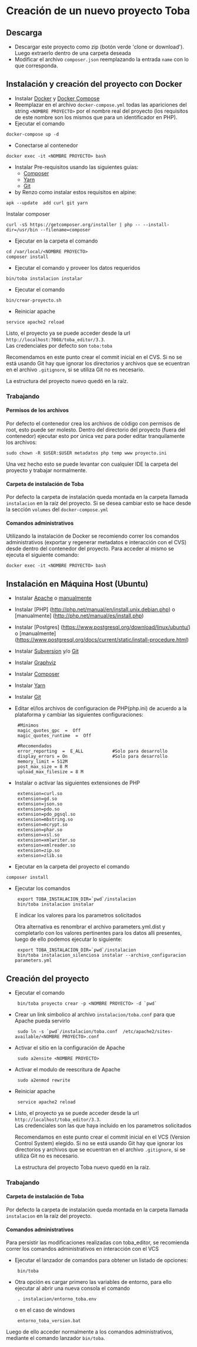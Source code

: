 # Creación de un nuevo proyecto Toba

## Descarga
 * Descargar este proyecto como zip (botón verde 'clone or download'). Luego extraerlo dentro de una carpeta deseada
 * Modificar el archivo ```composer.json``` reemplazando la entrada ```name``` con lo que corresponda.

## Instalación y creación del proyecto con Docker
 * Instalar [Docker](https://docs.docker.com/engine/installation/linux/ubuntulinux/) y [Docker Compose](https://docs.docker.com/compose/install/)
 * Reemplazar en el archivo ```docker-compose.yml``` todas las apariciones del string ```<NOMBRE PROYECTO>``` por el nombre real
 del proyecto (los requisitos de este nombre son los mismos que para un identificador en PHP).
 * Ejecutar el comando  
```shell
docker-compose up -d
```
 * Conectarse al contenedor  
```shell
docker exec -it <NOMBRE PROYECTO> bash
```
 * Instalar Pre-requisitos usando las siguientes guias:
   - [Composer](https://getcomposer.org/download/)
   - [Yarn](https://classic.yarnpkg.com/en/docs/install#debian-stable) 
   - [Git](https://git-scm.com/download/linux)
* by Renzo
como instalar estos requisitos en alpine:
```Shell
apk --update  add curl git yarn
```
Instalar composer
```
curl -sS https://getcomposer.org/installer | php -- --install-dir=/usr/bin --filename=composer 
```
 
 * Ejecutar en la carpeta el comando  
```shell
cd /var/local/<NOMBRE PROYECTO>
composer install
```
* Ejecutar el comando y proveer los datos requeridos
```shell
bin/toba instalacion instalar
```
 * Ejecutar el comando  
```shell
bin/crear-proyecto.sh
```
 * Reiniciar apache  
```shell
service apache2 reload
```
  Listo, el proyecto ya se puede acceder desde la url ```http://localhost:7008/toba_editor/3.3```.  
  Las credenciales por defecto son ```toba:toba```
 
  Recomendamos en este punto crear el commit inicial en el CVS. Si no se está usando Git hay que ignorar los directorios y archivos que se ecuentran en el archivo ```.gitignore```, si se utiliza Git no es necesario.  
    
  La estructura del proyecto nuevo quedó en la raíz.

### Trabajando
#### Permisos de los archivos
Por defecto el contenedor crea los archivos de código con permisos de root, esto puede ser molesto. Dentro del directorio del proyecto (fuera del contenedor) ejecutar esto por única vez para poder editar tranquilamente los archivos:
```shell
sudo chown -R $USER:$USER metadatos php temp www proyecto.ini
```
Una vez hecho esto se puede levantar con cualquier IDE la carpeta del proyecto y trabajar normalmente.
#### Carpeta de instalación de Toba
Por defecto la carpeta de instalación queda montada en la carpeta llamada ```instalacion``` en la raíz del proyecto.
 Si se desea cambiar esto se hace desde la sección ```volumes``` del ```docker-compose.yml```
#### Comandos administrativos
Utilizando la instalación de Docker se recomiendo correr los comandos administrativos (exportar y regenerar metadatos e
interacción con el CVS) desde dentro del contenedor del proyecto. Para acceder al mismo se ejecuta el siguiente comando:
```shell
docker exec -it <NOMBRE PROYECTO> bash
```

## Instalación en Máquina Host (Ubuntu)
 * Instalar [Apache](https://help.ubuntu.com/lts/serverguide/httpd.html) o [manualmente](https://httpd.apache.org/docs/current/es/install.html)
 * Instalar [PHP] (http://php.net/manual/en/install.unix.debian.php) o [manualmente] (http://php.net/manual/es/install.php)
 * Instalar [Postgres] (https://www.postgresql.org/download/linux/ubuntu/) o [manualmente] (https://www.postgresql.org/docs/current/static/install-procedure.html)
 * Instalar [Subversion](https://subversion.apache.org/packages.html) y/o [Git](https://git-scm.com/book/en/v2/Getting-Started-Installing-Git)
 * Instalar [Graphviz](http://graphviz.org/Download..php)
 * Instalar [Composer](https://getcomposer.org/download/)
 * Instalar [Yarn](https://classic.yarnpkg.com/en/docs/install#debian-stable) 
 * Instalar [Git](https://git-scm.com/download/linux) 
 * Editar el/los archivos de configuracion de PHP(php.ini) de acuerdo a la plataforma y cambiar las siguientes configuraciones:
   ```
    #Mínimos
    magic_quotes_gpc  =  Off
    magic_quotes_runtime  =  Off

    #Recomendados
    error_reporting  =  E_ALL           #Solo para desarrollo
    display_errors = On                 #Solo para desarrollo
    memory_limit = 512M
    post_max_size = 8 M
    upload_max_filesize = 8 M
   ```
 * Instalar o activar las siguientes extensiones de PHP
 
   ```
    extension=curl.so
    extension=gd.so
    extension=json.so
    extension=pdo.so
    extension=pdo_pgsql.so
    extension=mbstring.so
    extension=mcrypt.so
    extension=phar.so
    extension=xsl.so
    extension=xmlwriter.so
    extension=xmlreader.so
    extension=zip.so
    extension=zlib.so        
   ```
 * Ejecutar en la carpeta del proyecto el comando  
  ```shell
  composer install
  ```   
 * Ejecutar los comandos 
 
   ```shell
    export TOBA_INSTALACION_DIR=`pwd`/instalacion   
    bin/toba instalacion instalar
   ```     
   E indicar los valores para los parametros solicitados

   Otra alternativa es renombrar el archivo parameters.yml.dist y completarlo con los valores pertinentes para los datos alli presentes, luego de ello podemos ejecutar lo siguiente:

   ```shell
    export TOBA_INSTALACION_DIR=`pwd`/instalacion   
    bin/toba instalacion_silenciosa instalar --archivo_configuracion parameters.yml
   ```

## Creación del proyecto
 * Ejecutar el comando
 
   ```shell
    bin/toba proyecto crear -p <NOMBRE PROYECTO> -d `pwd`
   ```
 * Crear un link simbolico al archivo ``instalacion/toba.conf`` para que Apache pueda servirlo
 
   ```shell
    sudo ln -s `pwd`/instalacion/toba.conf  /etc/apache2/sites-available/<NOMBRE PROYECTO>.conf
   ```
 * Activar el sitio en la configuración de Apache  
 
   ```shell
    sudo a2ensite <NOMBRE PROYECTO>
   ```   
 * Activar el modulo de reescritura de Apache  
 
   ```shell
    sudo a2enmod rewrite
   ```
 * Reiniciar apache  
 
   ```shell
    service apache2 reload
   ```   
 * Listo, el proyecto ya se puede acceder desde la url ```http://localhost/toba_editor/3.3```.  
    Las credenciales son las que haya incluido en los parametros solicitados
 
    Recomendamos en este punto crear el commit inicial en el VCS (Version Control System) elegido. Si no se está usando Git hay que ignorar los directorios y archivos que se ecuentran en el archivo ```.gitignore```, si se utiliza Git no es necesario.  
    
    La estructura del proyecto Toba nuevo quedó en la raíz.

### Trabajando
#### Carpeta de instalación de Toba
Por defecto la carpeta de instalación queda montada en la carpeta llamada ```instalacion``` en la raíz del proyecto.

#### Comandos administrativos
Para persistir las modificaciones realizadas con toba_editor, se recomienda correr los comandos administrativos en interacción con el VCS
  * Ejecutar el lanzador de comandos para obtener un listado de opciones:
    ```shell
     bin/toba 
    ```

  * Otra opción es cargar primero las variables de entorno, para ello ejecutar al abrir una nueva consola el comando 
  
    ```shell
     . instalacion/entorno_toba.env
    ```
    o en el caso de windows

    ```shell
     entorno_toba_version.bat
    ```
    
  Luego de ello acceder normalmente a los comandos administrativos, mediante el comando lanzador `bin/toba`. 
  
